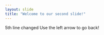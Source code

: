```yaml
---
layout: slide
title: "Welcome to our second slide!"
---
```

5th line changed
Use the left arrow to go back!

